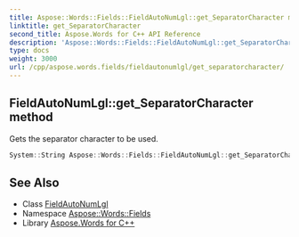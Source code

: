 ```yaml
---
title: Aspose::Words::Fields::FieldAutoNumLgl::get_SeparatorCharacter method
linktitle: get_SeparatorCharacter
second_title: Aspose.Words for C++ API Reference
description: 'Aspose::Words::Fields::FieldAutoNumLgl::get_SeparatorCharacter method. Gets the separator character to be used in C++.'
type: docs
weight: 3000
url: /cpp/aspose.words.fields/fieldautonumlgl/get_separatorcharacter/
---
```

## FieldAutoNumLgl::get_SeparatorCharacter method


Gets the separator character to be used.

```cpp
System::String Aspose::Words::Fields::FieldAutoNumLgl::get_SeparatorCharacter()
```

## See Also

* Class [FieldAutoNumLgl](../)
* Namespace [Aspose::Words::Fields](../../)
* Library [Aspose.Words for C++](../../../)
